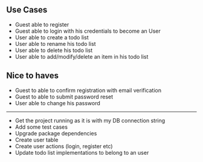## Use Cases

* Guest able to register
* Guest able to login with his credentials to become an User
* User able to create a todo list
* User able to rename his todo list
* User able to delete his todo list
* User able to add/modify/delete an item in his todo list

## Nice to haves

* Guest to able to confirm registration with email verification
* Guest to able to submit password reset
* User able to change his password

---

* Get the project running as it is with my DB connection string
* Add some test cases
* Upgrade package dependencies
* Create user table
* Create user actions (login, register etc)
* Update todo list implementations to belong to an user
